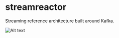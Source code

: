 # streamreactor
Streaming reference architecture built around Kafka. 

![Alt text](https://datamountaineer.files.wordpress.com/2016/01/stream-reactor-1.jpg?w=1320)
